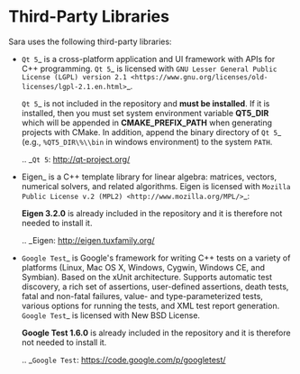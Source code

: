 Third-Party Libraries
=====================

Sara uses the following third-party libraries:

- `Qt 5`_ is a cross-platform application and UI framework with APIs for C++
  programming.  `Qt 5`_ is licensed with `GNU Lesser General Public License
  (LGPL) version 2.1
  <https://www.gnu.org/licenses/old-licenses/lgpl-2.1.en.html>`_.

  `Qt 5`_ is not included in the repository and **must be installed**.  If it is
  installed, then you must set system environment variable **QT5_DIR** which
  will be appended in **CMAKE_PREFIX_PATH** when generating projects with
  CMake. In addition, append the binary directory of `Qt 5`_ (e.g.,
  `%QT5_DIR\%\\bin` in windows environment) to the system `PATH`.

  .. _`Qt 5`: http://qt-project.org/
  
- Eigen_ is a C++ template library for linear
  algebra: matrices, vectors, numerical solvers, and related algorithms. Eigen
  is licensed with `Mozilla Public License v.2 (MPL2) <http://www.mozilla.org/MPL/>`_:
  
  **Eigen 3.2.0** is already included in the repository and it is therefore
  not needed to install it.

  .. _Eigen: http://eigen.tuxfamily.org/

- `Google Test`_ is Google's framework
  for writing C++ tests on a variety of platforms (Linux, Mac OS X, Windows,
  Cygwin, Windows CE, and Symbian). Based on the xUnit architecture. Supports
  automatic test discovery, a rich set of assertions, user-defined assertions,
  death tests, fatal and non-fatal failures, value- and type-parameterized
  tests, various options for running the tests, and XML test report generation.
  `Google Test`_ is licensed with New BSD License.
  
  **Google Test 1.6.0** is already included in the repository and it is
  therefore not needed to install it.

  .. _`Google Test`: https://code.google.com/p/googletest/
